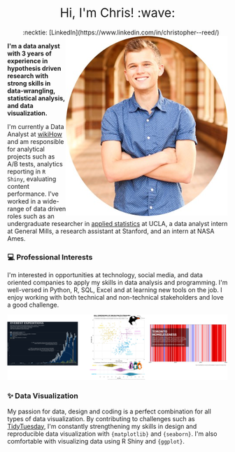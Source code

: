 <h1 style="font-weight:normal" align="center">
  &nbsp;Hi, I'm Chris! :wave:&nbsp;
</h1>

<div align="center">
&nbsp;&nbsp;&nbsp; :necktie: [LinkedIn](https://www.linkedin.com/in/christopher--reed/)
</div>

<img align="right" src="https://github.com/christopher-reed/christopher-reed/blob/main/Portrait%201.jpg">

**I'm a data analyst with 3 years of experience in hypothesis driven research with strong skills in data-wrangling, statistical analysis, and data visualization.**

I'm currently a Data Analyst at [wikiHow](https://www.wikihow.com/Main-Page) and am responsible for analytical projects such as A/B tests, analytics reporting in `R Shiny`, evaluating content performance. I've worked in a wide-range of data driven roles such as an undergraduate researcher in [applied statistics](https://karenamckinnon.github.io/group.html) at UCLA, a data analyst intern at General Mills, a research assistant at Stanford, and an intern at NASA Ames.  

### :computer: Professional Interests

I'm interested in opportunities at technology, social media, and data oriented companies to apply my skills in data analysis and programming. I'm well-versed in Python, R, SQL, Excel and at learning new tools on the job. I enjoy working with both technical and non-technical stakeholders and love a good challenge.

![](https://github.com/christopher-reed/christopher-reed/blob/main/Data%20Viz%20Collage%201.png)


### :sparkles: Data Visualization

My passion for data, design and coding is a perfect combination for all types of data visualization. By contributing to challenges such as [TidyTuesday](https://github.com/christopher-reed/tidytuesday), I'm constantly strengthening my skills in design and reproducible data visualization with `{matplotlib}` and `{seaborn}`. I'm also comfortable with visualizing data using R Shiny and `{ggplot}`.
